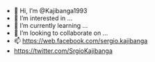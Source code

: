 - 👋 Hi, I’m @Kajibanga1993
- 👀 I’m interested in ...
- 🌱 I’m currently learning ...
- 💞️ I’m looking to collaborate on ...
- 📫 https://web.facebook.com/sergio.kajibanga
- https://twitter.com/SrgioKajibanga

<!---
Kajibanga1993/Kajibanga1993 is a ✨ special ✨ repository because its `README.md` (this file) appears on your GitHub profile.
You can click the Preview link to take a look at your changes.
--->
